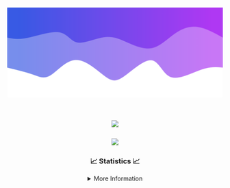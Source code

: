 ![Header](./IMG_4001.png)
<div align="center">

<h1 align="center">
  <a href="https://git.io/typing-svg">
    <img src="https://readme-typing-svg.herokuapp.com/?lines=Welcome+to+my+profile!+👋;JavaScript+developer.;&center=true&size=25">
  </a>
</h1>

<p align="center">
  <img src="https://lanyard.cnrad.dev/api/624702585596805130" />
</p>

### 📈 Statistics 📈
<details>
    <summary>More Information</summary>
    <br/>

<!--START_SECTION:waka-->
![Code Time](http://img.shields.io/badge/Code%20Time-31%20hrs%2050%20mins-blue)

![Profile Views](http://img.shields.io/badge/Profile%20Views-1-blue)

**🐱 My GitHub Data** 

> 📦 1.6 kB Used in GitHub's Storage 
 > 
> 🏆 19 Contributions in the Year 2023
 > 
> 🚫 Not Opted to Hire
 > 
> 📜 5 Public Repositories 
 > 
> 🔑 1 Private Repositories 
 > 
**I'm a Night 🦉** 

```text
🌞 Morning                30 commits          ██░░░░░░░░░░░░░░░░░░░░░░░   08.11 % 
🌆 Daytime                148 commits         ██████████░░░░░░░░░░░░░░░   40.00 % 
🌃 Evening                166 commits         ███████████░░░░░░░░░░░░░░   44.86 % 
🌙 Night                  26 commits          ██░░░░░░░░░░░░░░░░░░░░░░░   07.03 % 
```
📅 **I'm Most Productive on Sunday** 

```text
Monday                   39 commits          ███░░░░░░░░░░░░░░░░░░░░░░   10.54 % 
Tuesday                  66 commits          ████░░░░░░░░░░░░░░░░░░░░░   17.84 % 
Wednesday                75 commits          █████░░░░░░░░░░░░░░░░░░░░   20.27 % 
Thursday                 49 commits          ███░░░░░░░░░░░░░░░░░░░░░░   13.24 % 
Friday                   46 commits          ███░░░░░░░░░░░░░░░░░░░░░░   12.43 % 
Saturday                 19 commits          █░░░░░░░░░░░░░░░░░░░░░░░░   05.14 % 
Sunday                   76 commits          █████░░░░░░░░░░░░░░░░░░░░   20.54 % 
```


📊 **This Week I Spent My Time On** 

```text
🕑︎ Time Zone: America/New_York

💬 Programming Languages: 
Java                     8 hrs 31 mins       ████████████████████░░░░░   80.51 % 
XML                      1 hr 47 mins        ████░░░░░░░░░░░░░░░░░░░░░   16.90 % 
YAML                     7 mins              ░░░░░░░░░░░░░░░░░░░░░░░░░   01.18 % 
GitIgnore file           5 mins              ░░░░░░░░░░░░░░░░░░░░░░░░░   00.89 % 
Kotlin                   3 mins              ░░░░░░░░░░░░░░░░░░░░░░░░░   00.48 % 

🔥 Editors: 
IntelliJ                 10 hrs 35 mins      █████████████████████████   100.00 % 

🐱‍💻 Projects: 
Carbon-master            3 hrs 4 mins        ███████░░░░░░░░░░░░░░░░░░   29.01 % 
Xenon-master             1 hr 55 mins        █████░░░░░░░░░░░░░░░░░░░░   18.11 % 
Oxygen-master            1 hr 30 mins        ████░░░░░░░░░░░░░░░░░░░░░   14.29 % 
Sacred Sources 2.0       1 hr 6 mins         ███░░░░░░░░░░░░░░░░░░░░░░   10.46 % 
Unknown Project          53 mins             ██░░░░░░░░░░░░░░░░░░░░░░░   08.46 % 

💻 Operating System: 
Windows                  10 hrs 35 mins      █████████████████████████   100.00 % 
```

**I Mostly Code in Java** 

```text
Java                     19 repos            ███████████████████████░░   90.48 % 
JavaScript               1 repo              █░░░░░░░░░░░░░░░░░░░░░░░░   04.76 % 
C++                      1 repo              █░░░░░░░░░░░░░░░░░░░░░░░░   04.76 % 
```



**Timeline**

![Lines of Code chart](https://raw.githubusercontent.com/DevDipin/DevDipin/main/assets/bar_graph.png)


 Last Updated on 31/12/2023 06:11:56 UTC
<!--END_SECTION:waka-->

![Footer](./IMG_4002.png)